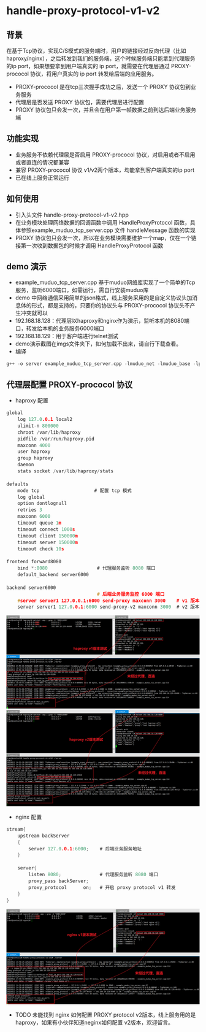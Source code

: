# handle-proxy-protocol-v1-v2
## 背景
在基于Tcp协议，实现C/S模式的服务端时，用户的链接经过反向代理（比如haproxy/nginx），之后转发到我们的服务端，这个时候服务端只能拿到代理服务的ip port，如果想要拿到用户端真实的 ip port，就需要在代理层通过 PROXY-prococol 协议，将用户真实的 ip port 转发给后端的应用服务。
* PROXY-prococol 是在tcp三次握手成功之后，发送一个 PROXY 协议包到业务服务
* 代理层是否发送 PROXY 协议包，需要代理层进行配置
* PROXY 协议包只会发一次，并且会在用户第一帧数据之前到达后端业务服务端
  
## 功能实现
* 业务服务不依赖代理层是否启用 PROXY-prococol 协议，对启用或者不启用或者直连的情况都兼容
* 兼容 PROXY-prococol 协议 v1/v2两个版本，均能拿到客户端真实的ip port 
* 已在线上服务正常运行

## 如何使用
- 引入头文件  handle-proxy-protocol-v1-v2.hpp
- 在业务模块处理网络数据的回调函数中调用 HandleProxyProtocol 函数，具体参照example_muduo_tcp_server.cpp 文件 handleMessage 函数的实现
- PROXY 协议包只会发一次，所以在业务模块需要维护一个map，仅在一个链接第一次收到数据包的时候才调用 HandleProxyProtocol 函数

## demo 演示
- example_muduo_tcp_server.cpp 基于muduo网络库实现了一个简单的Tcp服务，监听6000端口，如需运行，需自行安装muduo库
- demo 中网络通信采用简单的json格式，线上服务采用的是自定义协议头加消息体的形式，都是支持的，只要你的协议头与 PROXY-prococol 协议头不产生冲突就可以
- 192.168.18.128：代理层以haproxy和nginx作为演示，监听本机的8080端口，转发给本机的业务服务6000端口
- 192.168.18.129：用于客户端进行telnet测试
- demo演示截图在imgs文件夹下，如何加载不出来，请自行下载查看。
- 编译
```c
g++ -o server example_muduo_tcp_server.cpp -lmuduo_net -lmuduo_base -lpthread
```

## 代理层配置 PROXY-prococol 协议
* haproxy 配置
  
```c
global
    log 127.0.0.1 local2
    ulimit-n 800000
    chroot /var/lib/haproxy
    pidfile /var/run/haproxy.pid
    maxconn 4000
    user haproxy
    group haproxy
    daemon
    stats socket /var/lib/haproxy/stats

defaults
    mode tcp                    # 配置 tcp 模式
    log global
    option dontlognull
    retries 3
    maxconn 6000
    timeout queue 1m
    timeout connect 1000s
    timeout client 150000m
    timeout server 150000m
    timeout check 10s

frontend forward8080
    bind *:8080                  # 代理服务监听 8080 端口
    default_backend server6000

backend server6000
                                 # 后端业务服务监控 6000 端口
    #server server1 127.0.0.1:6000 send-proxy maxconn 3000    # v1 版本
    server server1 127.0.0.1:6000 send-proxy-v2 maxconn 3000  # v2 版本

```
![](https://github.com/qinyuLT/handle-proxy-protocol-v1-v2/blob/main/imgs/haproxy_proxy_protocol_v1.jpg)
![](https://github.com/qinyuLT/handle-proxy-protocol-v1-v2/blob/main/imgs/haproxy_proxy_protocol_v2.jpg)
        
* nginx 配置
```c
stream{
    upstream backServer
    {
        server 127.0.0.1:6000;    # 后端业务服务地址
    }

    server{
        listen 8080;              # 代理服务监听 8080 端口
        proxy_pass backServer;
        proxy_protocol      on;   # 开启 proxy protocol v1 转发
    }
}

```
![](https://github.com/qinyuLT/handle-proxy-protocol-v1-v2/blob/main/imgs/nginx_proxy_protocol_v1.jpg)
* TODO 未能找到 nginx 如何配置 PROXY protocol v2版本，线上服务用的是 haproxy，如果有小伙伴知道neginx如何配置 v2版本，欢迎留言。
